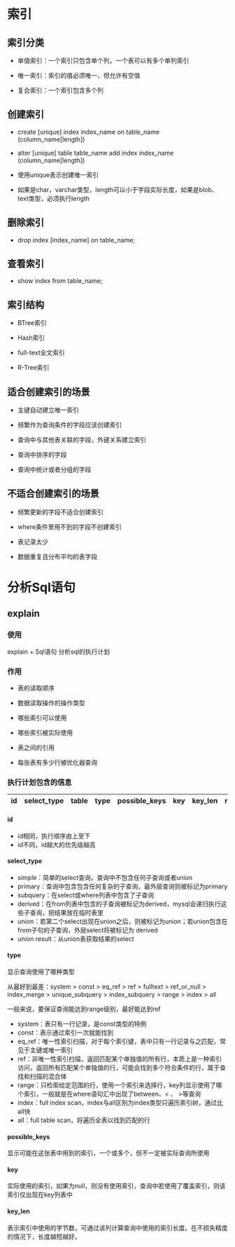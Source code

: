 # 索引

## 索引分类

- 单值索引：一个索引只包含单个列，一个表可以有多个单列索引
- 唯一索引：索引的值必须唯一，但允许有空值

- 复合索引：一个索引包含多个列

## 创建索引

- create [unique] index index_name on table_name (column_name[length])
- alter [unique] table table_name add index index_name (column_name[length])

- 使用unique表示创建唯一索引
- 如果是char，varchar类型，length可以小于字段实际长度，如果是blob、text类型，必须执行length

## 删除索引

- drop index [index_name] on table_name;

## 查看索引

- show index from table_name;

## 索引结构

- BTree索引
- Hash索引

- full-text全文索引
- R-Tree索引

## 适合创建索引的场景

- 主键自动建立唯一索引
- 频繁作为查询条件的字段应该创建索引

- 查询中与其他表关联的字段，外键关系建立索引
- 查询中排序的字段

- 查询中统计或者分组的字段

## 不适合创建索引的场景

- 频繁更新的字段不适合创建索引
- where条件里用不到的字段不创建索引

- 表记录太少
- 数据重复且分布平均的表字段

# 分析Sql语句

## explain

### 使用

explain + Sql语句 分析sql的执行计划

### 作用

- 表的读取顺序
- 数据读取操作的操作类型

- 哪些索引可以使用
- 哪些索引被实际使用

- 表之间的引用
- 每张表有多少行被优化器查询

### 执行计划包含的信息

| id   | select_type | table | type | possible_keys | key  | key_len | ref  | rows | Extra |
| ---- | ----------- | ----- | ---- | ------------- | ---- | ------- | ---- | ---- | ----- |

#### id

- id相同，执行顺序由上至下
-  id不同，id越大的优先级越高

#### select_type

- simple：简单的select查询，查询中不包含任何子查询或者union
- primary：查询中包含包含任何复杂的子查询，最外层查询则被标记为primary
- subquery：在select或where列表中包含了子查询
- derived：在from列表中包含的子查询被标记为derived，mysql会递归执行这些子查询，把结果放在临时表里
- union：若第二个select出现在union之后，则被标记为union；若union包含在from子句的子查询，外层select将被标记为 derived
- union result：从union表获取结果的select

#### type

显示查询使用了哪种类型

从最好到最差：system > const > eq_ref > ref > fulltext > ref_or_null > index_merge > unique_subquery > index_subquery > range > index > all

一般来说，要保证查询能达到range级别，最好能达到ref

- system：表只有一行记录，是const类型的特例
- const：表示通过索引一次就能找到
- eq_ref：唯一性索引扫描，对于每个索引键，表中只有一行记录与之匹配，常见于主键或唯一索引
- ref：非唯一性索引扫描，返回匹配某个单独值的所有行，本质上是一种索引访问，返回所有匹配某个单独值的行，可能会找到多个符合条件的行，属于查找和扫描的混合体
- range：只检索给定范围的行，使用一个索引来选择行，key列显示使用了哪个索引，一般就是在where语句汇中出现了between、< 、 >等查询
- index：full index scan，index与all区别为index类型只遍历索引树，通过比all快
- all：full table scan，将遍历全表以找到匹配的行

#### possible_keys

显示可能在这张表中用到的索引，一个或多个，但不一定被实际查询所使用

#### key

实际使用的索引，如果为null，则没有使用索引，查询中若使用了覆盖索引，则该索引仅出现在key列表中

#### key_len

表示索引中使用的字节数，可通过该列计算查询中使用的索引长度。在不损失精度的情况下，长度越短越好。